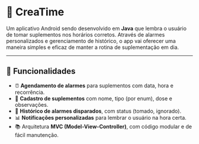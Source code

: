 # 💊 CreaTime

Um aplicativo Android sendo desenvolvido em **Java** que lembra o usuário de tomar suplementos nos horários corretos. Através de alarmes personalizados e gerenciamento de histórico, o app vai oferecer uma maneira simples e eficaz de manter a rotina de suplementação em dia.

---

## 📱 Funcionalidades

- ⏰ **Agendamento de alarmes** para suplementos com data, hora e recorrência.
- 💊 **Cadastro de suplementos** com nome, tipo (por enum), dose e observações.
- 🧠 **Histórico de alarmes disparados**, com status (tomado, ignorado).
- 📊 **Notificações personalizadas** para lembrar o usuário na hora certa.
- 📚 Arquitetura **MVC (Model-View-Controller)**, com código modular e de fácil manutenção.
